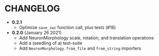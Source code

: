 # CHANGELOG

-   **0.2.1**
    -   Optimize `save_swc` function call, plus tests (#16)
-   **0.2.0** (January 26 2021)
    -   Add NeuronMorphology scale, rotation, and translation operations
    -   Add a (seedling of a) test-suite
    -   Add `NeuronMorphology.from_file` and `from_string` importers
